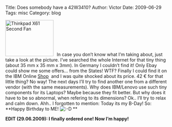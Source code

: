 Title: Does somebody have a 42W3410?
Author: Victor
Date: 2009-06-29
Tags: misc
Category: blog

<a title="Thinkpad X61 Second Fan" href="http://static.dornea.nu/img/2009/2a3bdf2fd9d7fa753227565b6536b7b7.jpg" rel="lightbox"><img style="padding-right: 10px;" title="Thinkpad X61 Second Fan" alt="Thinkpad X61 Second Fan" src="http://static.dornea.nu/img/2009/2a3bdf2fd9d7fa753227565b6536b7b7.jpg" width="150" height="113" /></a>In case you don&#8217;t know what I&#8217;m taking about, just take a look at the picture. I&#8217;ve searched the whole Internet for that tiny thing (about 35 mm x 35 mm x 3mm). In Germany I couldn&#8217;t find it! Only Ebay could show me some offers&#8230; from the States! WTF? Finally I could find it on the IBM Online [Shop][1]  and I was quite shocked about its price. 42 € for that little thing? No way! The next days I&#8217;ll try to find another one from a different vendor (with the same measurements). Why does IBM/Lenovo use such tiny components for its Laptops? Maybe because they fit better. But why does it have to be so abnormal, when refering to its dimensions? Ok.. I&#8217;ll try to relax and calm down. Ahh.. I forgotten to mention: Today its my B-Day! So: **Happy Birthday to ME! <img src="http://dornea.nu/wp-includes/images/smilies/icon_biggrin.gif" alt=":-D" class="wp-smiley" /> **

**EDIT (29.06.2009): I finally ordered one! Now I&#8217;m happy!**

<!--break-->

&nbsp;

 [1]: https://www-304.ibm.com/shop/europe/webapp/wcs/stores/servlet/default/OrderItemDisplay?langId=-3&storeId=276&catalogId=-276&krypto=X1f2oDXZS%2FANfhpNNnfeL7n%2B2vbAnVHh&ddkey=https:EmailCopy